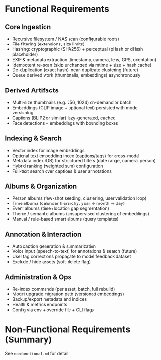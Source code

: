 # Functional Requirements

## Core Ingestion
- Recursive filesystem / NAS scan (configurable roots)
- File filtering (extensions, size limits)
- Hashing: cryptographic (SHA256) + perceptual (pHash or dHash placeholder)
- EXIF & metadata extraction (timestamp, camera, lens, GPS, orientation)
- Idempotent re-scan (skip unchanged via mtime + size + hash cache)
- De-duplication (exact hash), near-duplicate clustering (future)
- Queue derived work (thumbnails, embeddings) asynchronously

## Derived Artifacts
- Multi-size thumbnails (e.g. 256, 1024) on-demand or batch
- Embeddings (CLIP image + optional text) persisted with model versioning
- Captions (BLIP2 or similar) lazy-generated, cached
- Face detections + embeddings with bounding boxes

## Indexing & Search
- Vector index for image embeddings
- Optional text embedding index (captions/tags) for cross-modal
- Metadata index (DB) for structured filters (date range, camera, person)
- Hybrid ranking (weighted sum) configuration
- Full-text search over captions & user annotations

## Albums & Organization
- Person albums (few-shot seeding, clustering, user validation loop)
- Time albums (calendar hierarchy: year → month → day)
- Event albums (time+location gap segmentation)
- Theme / semantic albums (unsupervised clustering of embeddings)
- Manual / rule-based smart albums (query templates)

## Annotation & Interaction
- Auto caption generation & summarization
- Voice input (speech-to-text) for annotations & search (future)
- User tag corrections propagate to model feedback dataset
- Exclude / hide assets (soft-delete flag)

## Administration & Ops
- Re-index commands (per asset, batch, full rebuild)
- Model upgrade migration path (versioned embeddings)
- Backup/export metadata and indices
- Health & metrics endpoints
- Config via env + override file + CLI flags

# Non-Functional Requirements (Summary)
See `nonfunctional.md` for detail.
